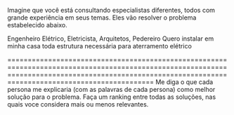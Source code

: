 Imagine que você está consultando especialistas diferentes, todos com grande experiência em seus temas.
Eles vão resolver o problema estabelecido abaixo.

<personas>Engenheiro Elétrico, Eletricista, Arquitetos, Pedereiro </personas> 
<problema> Quero instalar em minha casa toda estrutura necessária para aterramento elétrico </problema>

======================================================================================================================================================================================================
Me diga o que cada persona me explicaria (com as palavras de cada persona) como melhor solução para o problema. Faça um ranking entre todas as soluções, nas quais voce considera mais ou menos relevantes.
